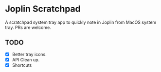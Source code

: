 # Joplin Scratchpad

A scratchpad system tray app to quickly note in Joplin from MacOS system tray. PRs are welcome.

## TODO
- [x] Better tray icons.
- [x] API Clean up.
- [x] Shortcuts